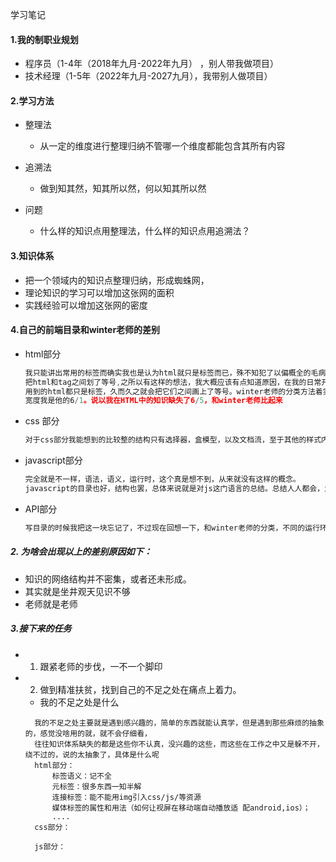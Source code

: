 学习笔记

#### 1.我的制职业规划
- 程序员（1-4年（2018年九月-2022年九月） ，别人带我做项目）
- 技术经理（1-5年（2022年九月-2027九月），我带别人做项目）

#### 2.学习方法
- 整理法

  - 从一定的维度进行整理归纳不管哪一个维度都能包含其所有内容

    

- 追溯法

  - 做到知其然，知其所以然，何以知其所以然

- 问题

  - 什么样的知识点用整理法，什么样的知识点用追溯法？





#### 3.知识体系

- 把一个领域内的知识点整理归纳，形成蜘蛛网，
- 理论知识的学习可以增加这张网的面积
- 实践经验可以增加这张网的密度

#### 4.自己的前端目录和winter老师的差别

- html部分

  ```javascript
  我只能讲出常用的标签而确实我也是认为html就只是标签而已，殊不知犯了以偏概全的毛病，
  把html和tag之间划了等号,之所以有这样的想法，我大概应该有点知道原因，在我的日常开发中说到html,
  用到的html都只是标签，久而久之就会把它们之间画上了等号。winter老师的分类方法着实第一次见过，
  宽度我是他的6/1。说以我在HTML中的知识缺失了6/5，和winter老师比起来
  ```

  

- css 部分

  ```javascript
  对于css部分我能想到的比较整的结构只有选择器，盒模型，以及文档流，至于其他的样式内容对我来说是散装的，并不好分层。
  ```

- javascript部分

  ```javascript
  完全就是不一样，语法，语义，运行时，这个真是想不到，从来就没有这样的概念。
  javascript的目录也好，结构也罢，总体来说就是对js这门语言的总结。总结人人都会，为什么会最终会有差异，大概就是认知有所不同，理解也不一样，
  ```

- API部分

  ```javascript
  写目录的时候我把这一块忘记了，不过现在回想一下，和winter老师的分类，不同的运行环境提供了不同的API（不同的运行环境this指向却也不同）侧重点还是浏览器
  ```



##### 2. 为啥会出现以上的差别原因如下：

- 知识的网络结构并不密集，或者还未形成。
- 其实就是坐井观天见识不够
- 老师就是老师

##### 3.接下来的任务
- 1. 跟紧老师的步伐，一不一个脚印
- 2. 做到精准扶贫，找到自己的不足之处在痛点上着力。
  - 我的不足之处是什么
  ```
    我的不足之处主要就是遇到感兴趣的，简单的东西就能认真学，但是遇到那些麻烦的抽象的，感觉没啥用的就，就不会仔细看，
    往往知识体系缺失的都是这些你不认真，没兴趣的这些，而这些在工作之中又是躲不开，绕不过的，说的太抽象了，具体是什么呢
    html部分：
        标签语义：记不全
        元标签：很多东西一知半解
        连接标签：能不能用img引入css/js/等资源
        媒体标签的属性和用法（如何让视屏在移动端自动播放适 配android,ios）；
        ....
    css部分：
    
    js部分：
        
  ```




